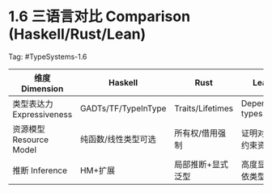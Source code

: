 # 1.6 三语言对比 Comparison (Haskell/Rust/Lean)

Tag: #TypeSystems-1.6

| 维度 Dimension | Haskell | Rust | Lean |
|---|---|---|---|
| 类型表达力 Expressiveness | GADTs/TF/TypeInType | Traits/Lifetimes | Dependent types |
| 资源模型 Resource Model | 纯函数/线性类型可选 | 所有权/借用强制 | 证明对象/约束资源 |
| 推断 Inference | HM+扩展 | 局部推断+显式泛型 | 高度显式，依类型驱动 |
